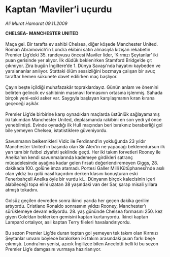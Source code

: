 # Kaptan ‘Maviler’i uçurdu

*Ali Murat Hamarat 09.11.2009*

<div class="taraf_structure_2col_1zq">
<div class="margen_n">



 <p><strong>CHELSEA- MANCHESTER UNITED</strong><br/><br/>Maça gel. Bir tarafta ev sahibi Chelsea, diğer köşede Manchester United. Roman Abramovich’in Londra ekibini satın almasıyla kızışan rekabetin Premier Lig’deki 35. randevusu öncesi Maviler lider, ‘Kırmızı Şeytanlar’ iki puan gerisinde yer alıyor. İlk düdük beklenirken Stamford Bridge’de çıt çıkmıyor. Zira bugün İngiltere’de 1. Dünya Savaşı’nda hayatını kaybeden ve yaralananlar anılıyor. Stattaki ölüm sessizliğini bozmaya çalışan bir avuç taraftar hemen sükunete davet edilirken maç başlıyor. <br/><br/>Çayın beşte içildiği muhafazakâr topraklardayız. Günün anlam ve önemini belirten gelincik ev sahibinin masmavi formasının ortasına işlenmiş. Sahada birçok yeni-eski asker var. Saygıyla başlayan karşılaşmanın kıran kırana geçeceği aşikâr. <br/><br/>Premier Lig’de birbirine karşı oynadıkları maçlarda üstünlük sağlayamamış iki takımdan Manchester United, deplasmanda rakibini en son yedi yıl önce yenebilmişti. Evinde oynadığı ilk Hull maçından beri bırakınız beraberliği gol bile yemeyen Chelsea, istatistiklere güveniyordu. <br/><br/>Savunmanın belkemikleri Vidic ile Ferdinand’ın yokluğunda 23 yıldır Manchester United’ın başında olan Sir Alex’in ne yapacağı beklenedursun ilk yarı tam bir futbol ziyafeti şeklinde geçti. Her iki takım forvetleri Rooney ile Anelka’nın kendi savunmalarında kademeye girdikleri satranç mücadelesinde ayağına kadar gelen fırsatı değerlendiremeyen Giggs, 28. dakikada 100. golüne imza atamadı. Portesi Galler Milli Kütüphanesi’nde asılı olan yıldız bu golü nasıl kaçırdım derken klasını konuşturan eski Fenerbahçeli Anelka öyle bir vurdu ki… Dünyanın birçok kalecisinin içeri alabileceği topa elini uzatan 38 yaşındaki van der Sar, şarap misali yıllara atmıştı tokadını. <br/><br/>Golsüz geçilen devreden sonra ikinci yarıda her geçen dakika gerilim artıyordu. Cristiano Ronaldo sonrasının yıldızı Rooney, Manchester’ı sürüklemeye devam ediyordu. 28. yaş gününde Chelsea formasını 250. kez giyen Cole’dan beklerken gemisini kaptan kurtarıyordu. İkinci kaptan Lampard ortalıyor, asıl kaptan Terry fileleri havalandırıyordu. <br/><br/>Bu sezon Premier Lig’de duran toptan gol yemeyen tek takım olan Kırmızı Şeytanlar unvanı böylece bırakırken iki takım arasındaki puan farkı beşe çıkmıştı. Londra’nın yenisi, azıcık İngilizce bilen Ancelotti belli ki bu sezon Premier Lig’e damgasını vurmaya hazırlanıyor.</p>
<br/>
<br/>
<br/>



<br/>


<div id="taraf_not">
</div>

</div>


</div>
